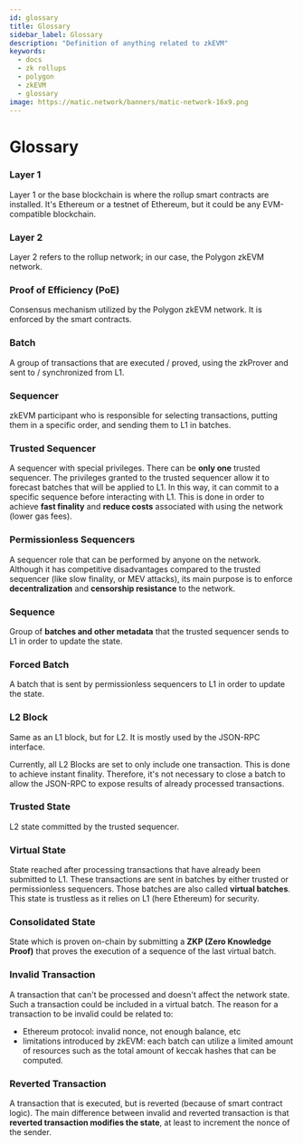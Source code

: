 ```yaml
---
id: glossary
title: Glossary
sidebar_label: Glossary
description: "Definition of anything related to zkEVM"
keywords:
  - docs
  - zk rollups
  - polygon
  - zkEVM
  - glossary
image: https://matic.network/banners/matic-network-16x9.png
---
```


# Glossary

### Layer 1

Layer 1 or the base blockchain is where the rollup smart contracts are installed. It's Ethereum or a testnet of Ethereum, but it could be any EVM-compatible blockchain.

### Layer 2

Layer 2 refers to the rollup network; in our case,  the Polygon zkEVM network.

### Proof of Efficiency (PoE)

Consensus mechanism utilized by the Polygon zkEVM network. It is enforced by the smart contracts.

### Batch

A group of transactions that are executed / proved, using the zkProver and sent to / synchronized from L1.

### Sequencer

zkEVM participant who is responsible for selecting transactions, putting them in a specific order, and sending them to L1 in batches.

### Trusted Sequencer

A sequencer with special privileges. There can be **only one** trusted sequencer. The privileges granted to the trusted sequencer allow it to forecast batches that will be applied to L1. In this way, it can commit to a specific sequence before interacting with L1. This is done in order to achieve **fast finality** and **reduce costs** associated with using the network (lower gas fees).

### Permissionless Sequencers

A sequencer role that can be performed by anyone on the network. Although it has competitive disadvantages compared to the trusted sequencer (like slow finality, or MEV attacks), its main purpose is to enforce **decentralization** and **censorship resistance** to the network.

### Sequence

Group of **batches and other metadata** that the trusted sequencer sends to L1 in order to update the state.

### Forced Batch

A batch that is sent by permissionless sequencers to L1 in order to update the state.

### L2 Block

Same as an L1 block, but for L2. It is mostly used by the JSON-RPC interface.

Currently, all L2 Blocks are set to only include one transaction. This is done to achieve instant finality. Therefore, it's not necessary to close a batch to allow the JSON-RPC to expose results of already processed transactions.

### Trusted State

L2 state committed by the trusted sequencer.

### Virtual State

State reached after processing transactions that have already been submitted to L1. These transactions are sent in batches by either trusted or permissionless sequencers. Those batches are also called **virtual batches**. This state is trustless as it relies on L1 (here Ethereum) for security.

### Consolidated State

State which is proven on-chain by submitting a **ZKP (Zero Knowledge Proof)** that proves the execution of a sequence of the last virtual batch.

### Invalid Transaction

A transaction that can't be processed and doesn't affect the network state. Such a transaction could be included in a virtual batch. The reason for a transaction to be invalid could be related to:
- Ethereum protocol: invalid nonce, not enough balance, etc
- limitations introduced by zkEVM: each batch can utilize a limited amount of resources such as the total amount of keccak hashes that can be computed.

### Reverted Transaction

A transaction that is executed, but is reverted (because of smart contract logic). The main difference between invalid and reverted transaction is that **reverted transaction modifies the state**, at least to increment the nonce of the sender.
